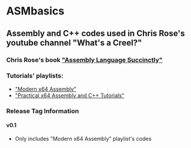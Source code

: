 # ASMbasics
## Assembly and C++ codes used in Chris Rose's youtube channel "What's a Creel?"

### Chris Rose's book ["Assembly Language Succinctly"](https://www.syncfusion.com/ebooks/confirmation/assemblylanguage) 

### Tutorials' playlists:
- ["Modern x64 Assembly"](https://www.youtube.com/playlist?list=PLKK11Ligqitg9MOX3-0tFT1Rmh3uJp7kA)
- ["Practical x64 Assembly and C++ Tutorials"](https://www.youtube.com/playlist?list=PL0C5C980A28FEE68D) 

### Release Tag Information
#### v0.1
- Only includes "Modern x64 Assembly" playlist's codes
